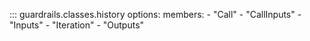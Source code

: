 ::: guardrails.classes.history
    options:
        members:
            - "Call"
            - "CallInputs"
            - "Inputs"
            - "Iteration"
            - "Outputs"
